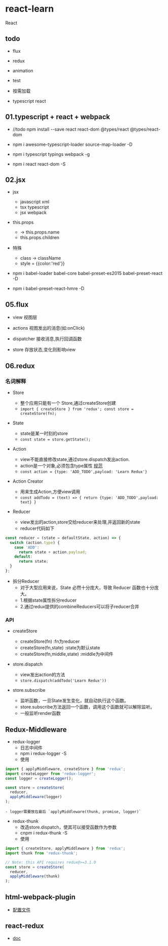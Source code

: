 # react-learn
React

## todo

- flux

- redux

- animation

- test

- 按需加载

- typescript react

## 01.typescript + react + webpack

- //todo npm install --save react react-dom @types/react @types/react-dom

- npm i awesome-typescript-loader source-map-loader -D

- npm i typescript typings webpack -g

- npm i react react-dom -S

## 02.jsx

- jsx
    - javascript xml
    - tsx typescript
    - jsx webpack

- this.props
    - <App name="world"/> -> this.props.name
    - this.props.children

- 特殊
    - class -> className
    - style = {{color:'red'}}

- npm i babel-loader babel-core babel-preset-es2015 babel-preset-react -D

- npm i babel-preset-react-hmre -D


## 05.flux

- view 视图层

- actions 视图发出的消息(如:onClick)

- dispatcher 接收消息,执行回调函数

- store 存放状态,变化则影响view


## 06.redux

### 名词解释
- Store
    - 整个应用只能有一个 Store,通过createStore创建
    - `import { createStore } from 'redux'; const store = createStore(fn);`

- State
    - state是某一时刻的store
    - `const state = store.getState();`

- Action
    - view不能直接修改state,通过store.dispatch发出action.
    - action是一个对象,必须包含type属性 [规范](https://github.com/acdlite/flux-standard-action)
    - `const action = {type: 'ADD_TODO',payload: 'Learn Redux'}`

- Action Creator
    - 用来生成Action,方便view调用
    - `const addTodo = (text) => { return {type: 'ADD_TODO',payload: text} }`

- Reducer 
    - view发出的action,store交给reducer来处理,并返回新的state
    - reducer代码如下
```js
const reducer = (state = defaultState, action) => {
  switch (action.type) {
    case 'ADD':
      return state + action.payload;
    default: 
      return state;
  }
};
```

- 拆分Reducer
    - 对于大型应用来说，State 必然十分庞大，导致 Reducer 函数也十分庞大。
    - 1.根据state属性拆分reducer
    - 2.通过redux提供的combineReducers可以将子reducer合并


### API
- createStore
    - createStore(fn) :fn为reducer
    - createStore(fn,state) :state为默认state
    - createStore(fn,middle,state) :middle为中间件

- store.dispatch
    - view发出action的方法
    - `store.dispatch(addTodo('Learn Redux'))`

- store.subscribe
    - 监听函数，一旦State发生变化，就自动执行这个函数。
    - store.subscribe方法返回一个函数，调用这个函数就可以解除监听。
    - 一般监听render函数

## Redux-Middleware

- redux-logger
    - 日志中间件
    - npm i redux-logger -S
    - 使用
```js
import { applyMiddleware, createStore } from 'redux';
import createLogger from 'redux-logger';
const logger = createLogger();

const store = createStore(
  reducer,
  applyMiddleware(logger)
);
```
    - logger需要放在最后 `applyMiddleware(thunk, promise, logger)`

- redux-thunk
    - 改造store.dispatch，使其可以接受函数作为参数
    - cnpm i redux-thunk -S
    - 使用
```js
import { createStore, applyMiddleware } from 'redux';
import thunk from 'redux-thunk';

// Note: this API requires redux@>=3.1.0
const store = createStore(
  reducer,
  applyMiddleware(thunk)
);
```

## html-webpack-plugin

- [配置文件](https://www.npmjs.com/package/html-webpack-plugin#configuration)



## react-redux

- [doc](http://redux.js.org/docs/basics/UsageWithReact.html)